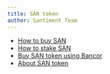```yaml
---
title: SAN token
author: Santiment Team
---
```


- [How to buy SAN](/san-tokens/how-to-buy-san/)
- [How to stake SAN](/san-tokens/how-to-stake-san/)
- [Buy SAN token using Bancor](/san-tokens/buy-san-tokens-using-bancor/)
- [About SAN token](/san-tokens/about-san-tokens/)
